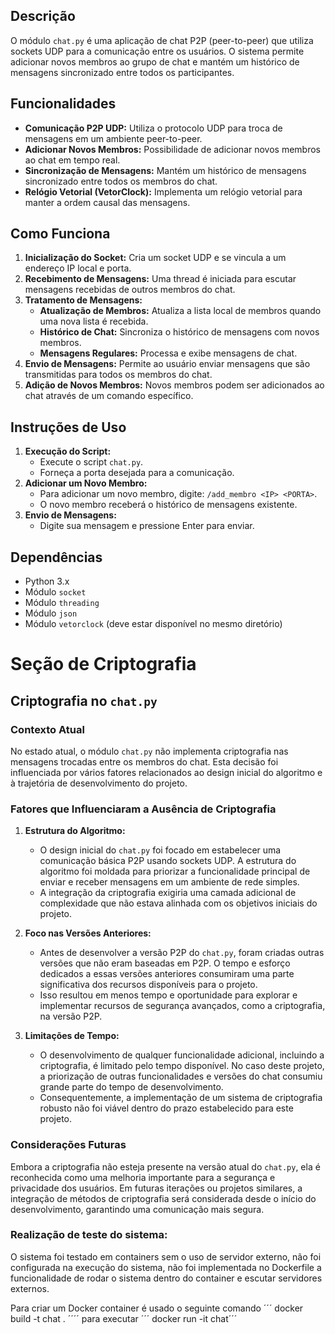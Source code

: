 ## Descrição
O módulo `chat.py` é uma aplicação de chat P2P (peer-to-peer) que utiliza sockets UDP para a comunicação entre os usuários. O sistema permite adicionar novos membros ao grupo de chat e mantém um histórico de mensagens sincronizado entre todos os participantes.

## Funcionalidades
- **Comunicação P2P UDP:** Utiliza o protocolo UDP para troca de mensagens em um ambiente peer-to-peer.
- **Adicionar Novos Membros:** Possibilidade de adicionar novos membros ao chat em tempo real.
- **Sincronização de Mensagens:** Mantém um histórico de mensagens sincronizado entre todos os membros do chat.
- **Relógio Vetorial (VetorClock):** Implementa um relógio vetorial para manter a ordem causal das mensagens.

## Como Funciona
1. **Inicialização do Socket:** Cria um socket UDP e se vincula a um endereço IP local e porta.
2. **Recebimento de Mensagens:** Uma thread é iniciada para escutar mensagens recebidas de outros membros do chat.
3. **Tratamento de Mensagens:**
   - **Atualização de Membros:** Atualiza a lista local de membros quando uma nova lista é recebida.
   - **Histórico de Chat:** Sincroniza o histórico de mensagens com novos membros.
   - **Mensagens Regulares:** Processa e exibe mensagens de chat.
4. **Envio de Mensagens:** Permite ao usuário enviar mensagens que são transmitidas para todos os membros do chat.
5. **Adição de Novos Membros:** Novos membros podem ser adicionados ao chat através de um comando específico.

## Instruções de Uso
1. **Execução do Script:**
   - Execute o script `chat.py`.
   - Forneça a porta desejada para a comunicação.
2. **Adicionar um Novo Membro:**
   - Para adicionar um novo membro, digite: `/add_membro <IP> <PORTA>`.
   - O novo membro receberá o histórico de mensagens existente.
3. **Envio de Mensagens:**
   - Digite sua mensagem e pressione Enter para enviar.

## Dependências
- Python 3.x
- Módulo `socket`
- Módulo `threading`
- Módulo `json`
- Módulo `vetorclock` (deve estar disponível no mesmo diretório)

# Seção de Criptografia

## Criptografia no `chat.py`

### Contexto Atual
No estado atual, o módulo `chat.py` não implementa criptografia nas mensagens trocadas entre os membros do chat. Esta decisão foi influenciada por vários fatores relacionados ao design inicial do algoritmo e à trajetória de desenvolvimento do projeto.

### Fatores que Influenciaram a Ausência de Criptografia

1. **Estrutura do Algoritmo:**
   - O design inicial do `chat.py` foi focado em estabelecer uma comunicação básica P2P usando sockets UDP. A estrutura do algoritmo foi moldada para priorizar a funcionalidade principal de enviar e receber mensagens em um ambiente de rede simples.
   - A integração da criptografia exigiria uma camada adicional de complexidade que não estava alinhada com os objetivos iniciais do projeto.

2. **Foco nas Versões Anteriores:**
   - Antes de desenvolver a versão P2P do `chat.py`, foram criadas outras versões que não eram baseadas em P2P. O tempo e esforço dedicados a essas versões anteriores consumiram uma parte significativa dos recursos disponíveis para o projeto.
   - Isso resultou em menos tempo e oportunidade para explorar e implementar recursos de segurança avançados, como a criptografia, na versão P2P.

3. **Limitações de Tempo:**
   - O desenvolvimento de qualquer funcionalidade adicional, incluindo a criptografia, é limitado pelo tempo disponível. No caso deste projeto, a priorização de outras funcionalidades e versões do chat consumiu grande parte do tempo de desenvolvimento.
   - Consequentemente, a implementação de um sistema de criptografia robusto não foi viável dentro do prazo estabelecido para este projeto.

### Considerações Futuras
Embora a criptografia não esteja presente na versão atual do `chat.py`, ela é reconhecida como uma melhoria importante para a segurança e privacidade dos usuários. Em futuras iterações ou projetos similares, a integração de métodos de criptografia será considerada desde o início do desenvolvimento, garantindo uma comunicação mais segura.

### Realização de teste do sistema:
O sistema foi testado em containers sem o uso de servidor externo, não foi configurada na execução do sistema, não foi implementada no Dockerfile a funcionalidade de rodar o sistema dentro do container e escutar servidores externos.

Para criar um Docker container é usado o seguinte comando
´´´ docker build -t chat . ´´´´
para executar 
´´´ docker run -it chat´´´

